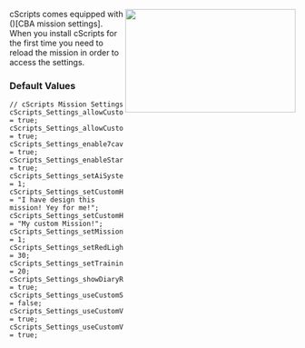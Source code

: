<img align="right" width="300" height="182" src="https://github.com/7Cav/cScripts/resourses/wikigfx/CBA_Mission_Settings.png">cScripts comes equipped with ()[CBA mission settings]. When you install cScripts for the first time you need to reload the mission in order to access the settings.

### Default Values
```
// cScripts Mission Settings
cScripts_Settings_allowCustomInit = true;
cScripts_Settings_allowCustomTagging = true;
cScripts_Settings_enable7cavZeusModules = true;
cScripts_Settings_enableStartHint = true;
cScripts_Settings_setAiSystemDifficulty = 1;
cScripts_Settings_setCustomHintText = "I have design this mission! Yey for me!";
cScripts_Settings_setCustomHintTopic = "My custom Mission!";
cScripts_Settings_setMissionType = 1;
cScripts_Settings_setRedLightTime = 30;
cScripts_Settings_setTrainingHintTime = 20;
cScripts_Settings_showDiaryRecords = true;
cScripts_Settings_useCustomSupplyInventory = false;
cScripts_Settings_useCustomVehicleInventory = true;
cScripts_Settings_useCustomVehicleSettings = true;

```